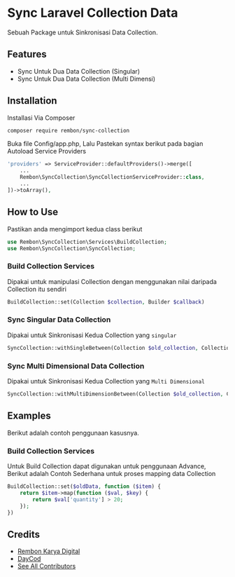 # Sync Laravel Collection Data
Sebuah Package untuk Sinkronisasi Data Collection.

## Features
- Sync Untuk Dua Data Collection (Singular)
- Sync Untuk Dua Data Collection (Multi Dimensi)

## Installation
Installasi Via Composer
```bash
composer require rembon/sync-collection
```

Buka file Config/app.php, Lalu Pastekan syntax berikut pada bagian Autoload Service Providers
```php
'providers' => ServiceProvider::defaultProviders()->merge([
    ...
    Rembon\SyncCollection\SyncCollectionServiceProvider::class,
    ...
])->toArray(),
```

## How to Use
Pastikan anda mengimport kedua class berikut
```php
use Rembon\SyncCollection\Services\BuildCollection;
use Rembon\SyncCollection\SyncCollection;
```

### Build Collection Services
Dipakai untuk manipulasi Collection dengan menggunakan nilai daripada Collection itu sendiri
```php
BuildCollection::set(Collection $collection, Builder $callback)
```

### Sync Singular Data Collection
Dipakai untuk Sinkronisasi Kedua Collection yang `singular`
```php
SyncCollection::withSingleBetween(Collection $old_collection, Collection $new_collection);
```

### Sync Multi Dimensional Data Collection
Dipakai untuk Sinkronisasi Kedua Collection yang `Multi Dimensional`
```php
SyncCollection::withMultiDimensionBetween(Collection $old_collection, Collection $new_collection, string $unique_key);
```

## Examples
Berikut adalah contoh penggunaan kasusnya.

### Build Collection Services
Untuk Build Collection dapat digunakan untuk penggunaan Advance, Berikut adalah Contoh Sederhana untuk proses mapping data Collection
```php
BuildCollection::set($oldData, function ($item) {
    return $item->map(function ($val, $key) {
        return $val['quantity'] > 20;
    });
})
```

## Credits
- [Rembon Karya Digital](https://github.com/rembonnn)
- [DayCod](https://github.com/dayCod)
- [See All Contributors](https://github.com/rembonnn/sync-collection/contributors)

